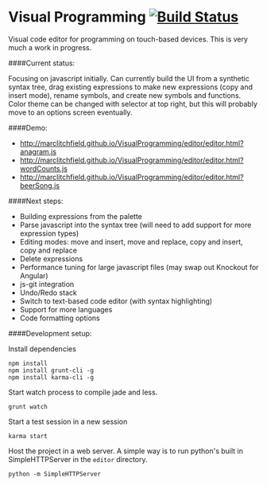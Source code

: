 Visual Programming  [![Build Status](https://travis-ci.org/marclitchfield/VisualProgramming.png?branch=master)](https://travis-ci.org/marclitchfield/VisualProgramming)
==================


Visual code editor for programming on touch-based devices. This is very much a work in progress.

####Current status:

Focusing on javascript initially. Can currently build the UI from a synthetic syntax tree, drag existing expressions to make new expressions (copy and insert mode), rename symbols, and create new symbols and functions. Color theme can be changed with selector at top right, but this will probably move to an options screen eventually.

####Demo:

* http://marclitchfield.github.io/VisualProgramming/editor/editor.html?anagram.js
* http://marclitchfield.github.io/VisualProgramming/editor/editor.html?wordCounts.js
* http://marclitchfield.github.io/VisualProgramming/editor/editor.html?beerSong.js


####Next steps:
* Building expressions from the palette
* Parse javascript into the syntax tree (will need to add support for more expression types)
* Editing modes: move and insert, move and replace, copy and insert, copy and replace
* Delete expressions
* Performance tuning for large javascript files (may swap out Knockout for Angular)
* js-git integration
* Undo/Redo stack
* Switch to text-based code editor (with syntax highlighting)
* Support for more languages
* Code formatting options

####Development setup:

Install dependencies
````
npm install
npm install grunt-cli -g
npm install karma-cli -g
````

Start watch process to compile jade and less.

````grunt watch````

Start a test session in a new session

````karma start````

Host the project in a web server. A simple way is to run python's built in SimpleHTTPServer in the ```editor``` directory.

````python -m SimpleHTTPServer````
